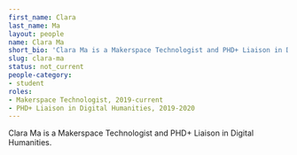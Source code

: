 ```yaml
---
first_name: Clara
last_name: Ma
layout: people
name: Clara Ma
short_bio: 'Clara Ma is a Makerspace Technologist and PHD+ Liaison in Digital Humanities.'
slug: clara-ma
status: not_current
people-category:
- student
roles:
- Makerspace Technologist, 2019-current
- PHD+ Liaison in Digital Humanities, 2019-2020
---
```

Clara Ma is a Makerspace Technologist and PHD+ Liaison in Digital Humanities.
